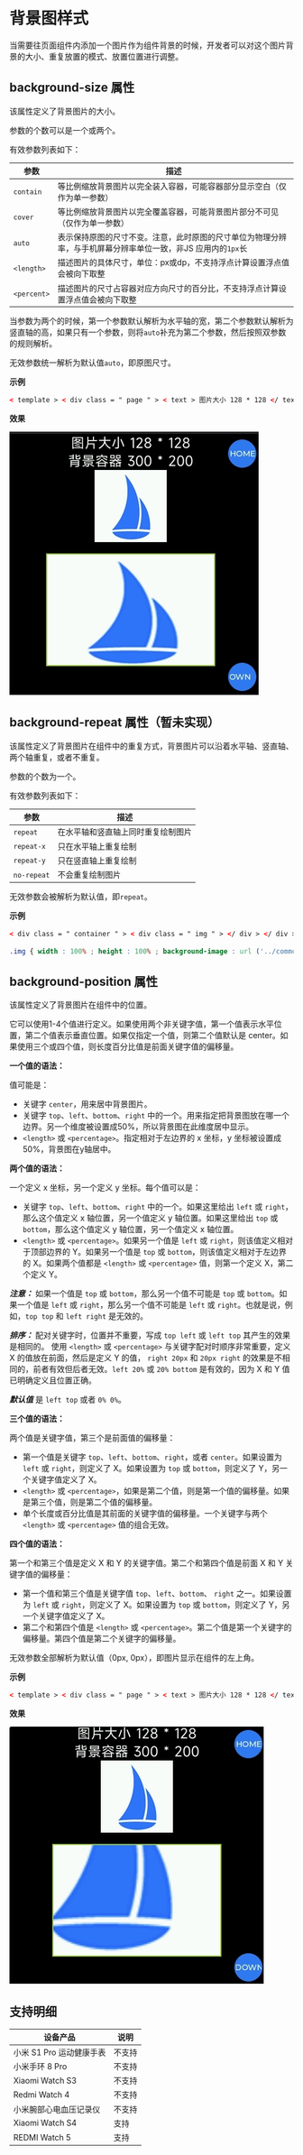 <!-- 源地址: https://iot.mi.com/vela/quickapp/zh/components/general/background-img-styles.html -->

# 背景图样式

当需要往页面组件内添加一个图片作为组件背景的时候，开发者可以对这个图片背景的大小、重复放置的模式、放置位置进行调整。

## background-size 属性

该属性定义了背景图片的大小。

参数的个数可以是一个或两个。

有效参数列表如下：

参数 | 描述  
---|---  
`contain` | 等比例缩放背景图片以完全装入容器，可能容器部分显示空白（仅作为单一参数）  
`cover` | 等比例缩放背景图片以完全覆盖容器，可能背景图片部分不可见（仅作为单一参数）  
`auto` | 表示保持原图的尺寸不变。注意，此时原图的尺寸单位为物理分辨率，与手机屏幕分辨率单位一致，非JS 应用内的`1px`长  
`<length>` | 描述图片的具体尺寸，单位：px或dp，不支持浮点计算设置浮点值会被向下取整  
`<percent>` | 描述图片的尺寸占容器对应方向尺寸的百分比，不支持浮点计算设置浮点值会被向下取整  
  
当参数为两个的时候，第一个参数默认解析为水平轴的宽，第二个参数默认解析为竖直轴的高，如果只有一个参数，则将`auto`补充为第二个参数，然后按照双参数的规则解析。

无效参数统一解析为默认值`auto`，即原图尺寸。

**示例**
```html
< template > < div class = " page " > < text > 图片大小 128 * 128 </ text > < text > 背景容器 300 * 200 </ text > < image src = " ../../common/logo.png " > < div class = " imgBg " > </ div > </ div > </ template > < style > .page { flex-direction : column ; align-items : center ; background-color : #000 ; } text { color : #fff ; font-size : 24px ; } .imgBg { width : 300px ; height : 200px ; margin-top : 20px ; border : 2px solid yellowgreen ; background-color : yellowgreen ; background-image : url ('../../common/logo.png') ; background-size : 300px 200px ; background-repeat : no-repeat ; // 暂未支持，以防支持之后样式显示异常建议加上 } </ style >
```

**效果**

![](../../images/background-size.jpeg)

## background-repeat 属性（暂未实现）

该属性定义了背景图片在组件中的重复方式，背景图片可以沿着水平轴、竖直轴、两个轴重复，或者不重复。

参数的个数为一个。

有效参数列表如下：

参数 | 描述  
---|---  
`repeat` | 在水平轴和竖直轴上同时重复绘制图片  
`repeat-x` | 只在水平轴上重复绘制  
`repeat-y` | 只在竖直轴上重复绘制  
`no-repeat` | 不会重复绘制图片  
  
无效参数会被解析为默认值，即`repeat`。

**示例**
```html
< div class = " container " > < div class = " img " > </ div > </ div > < style > .container { width : 365px ; height : 365px ; background-color : #c7c7c7 ; } .img { width : 100% ; height : 100% ; background-image : url ('../common/logo.png') ; /* 等比例缩放背景图片到宽度为组件宽的一半 */ background-size : 50% ; /* 在水平方向和竖直方向上重复绘制 */ background-repeat : repeat ; /* 背景图片处于组件中央 */ background-position : center ; } </ style >
```

```css
.img { width : 100% ; height : 100% ; background-image : url ('../common/logo.png') ; /* 等比例缩放背景图片到宽度为100px */ background-size : 100px ; /* 背景图片不重复绘制 */ background-repeat : no-repeat ; /* 背景图片距离组件左边缘20px，和上下边缘的距离比为3:7 */ background-position : left 20px top 30% ; }
```

## background-position 属性

该属性定义了背景图片在组件中的位置。

它可以使用1-4个值进行定义。如果使用两个非关键字值，第一个值表示水平位置，第二个值表示垂直位置。如果仅指定一个值，则第二个值默认是 center。如果使用三个或四个值，则长度百分比值是前面关键字值的偏移量。

**一个值的语法：**

值可能是：

  * 关键字 `center`，用来居中背景图片。
  * 关键字 `top`、`left`、`bottom`、`right` 中的一个。用来指定把背景图放在哪一个边界。另一个维度被设置成50%，所以背景图在此维度居中显示。
  * `<length>` 或 `<percentage>`。指定相对于左边界的 x 坐标，y 坐标被设置成 50%，背景图在y轴居中。

**两个值的语法：**

一个定义 x 坐标，另一个定义 y 坐标。每个值可以是：

  * 关键字 `top`、`left`、`bottom`、`right` 中的一个。如果这里给出 `left` 或 `right`，那么这个值定义 x 轴位置，另一个值定义 y 轴位置。如果这里给出 `top` 或 `bottom`，那么这个值定义 y 轴位置，另一个值定义 x 轴位置。
  * `<length>` 或 `<percentage>`。如果另一个值是 `left` 或 `right`，则该值定义相对于顶部边界的 Y。如果另一个值是 `top` 或 `bottom`，则该值定义相对于左边界的 X。如果两个值都是 `<length>` 或 `<percentage>` 值，则第一个定义 X，第二个定义 Y。

_**注意：**_ 如果一个值是 `top` 或 `bottom`，那么另一个值不可能是 `top` 或 `bottom`。如果一个值是 `left` 或 `right`，那么另一个值不可能是 `left` 或 `right`。也就是说，例如，`top top` 和 `left right` 是无效的。

_**排序：**_ 配对关键字时，位置并不重要，写成 `top left` 或 `left top` 其产生的效果是相同的。 使用 `<length>` 或 `<percentage>` 与关键字配对时顺序非常重要，定义 X 的值放在前面，然后是定义 Y 的值， `right 20px` 和 `20px right` 的效果是不相同的，前者有效但后者无效。`left 20%` 或 `20% bottom` 是有效的，因为 X 和 Y 值已明确定义且位置正确。

_**默认值**_ 是 `left top` 或者 `0% 0%`。

**三个值的语法：**

两个值是关键字值，第三个是前面值的偏移量：

  * 第一个值是关键字 `top`、`left`、`bottom`、`right`，或者 `center`。如果设置为 `left` 或 `right`，则定义了 X。如果设置为 `top` 或 `bottom`，则定义了 Y，另一个关键字值定义了 X。
  * `<length>` 或 `<percentage>`，如果是第二个值，则是第一个值的偏移量。如果是第三个值，则是第二个值的偏移量。
  * 单个长度或百分比值是其前面的关键字值的偏移量。一个关键字与两个 `<length>` 或 `<percentage>` 值的组合无效。

**四个值的语法：**

第一个和第三个值是定义 X 和 Y 的关键字值。第二个和第四个值是前面 X 和 Y 关键字值的偏移量：

  * 第一个值和第三个值是关键字值 `top`、`left`、`bottom`、 `right` 之一。如果设置为 `left` 或 `right`，则定义了 X。如果设置为 `top` 或 `bottom`，则定义了 Y，另一个关键字值定义了 X。
  * 第二个和第四个值是 `<length>` 或 `<percentage>`。第二个值是第一个关键字的偏移量。第四个值是第二个关键字的偏移量。

无效参数全部解析为默认值（0px, 0px），即图片显示在组件的左上角。

**示例**
```html
< template > < div class = " page " > < text > 图片大小 128 * 128 </ text > < text > 背景容器 300 * 200 </ text > < image src = " ../../common/logo.png " > < div class = " imgBg " > </ div > </ div > </ template > < style > .page { flex-direction : column ; align-items : center ; background-color : #000 ; } text { color : #fff ; font-size : 24px ; } .imgBg { width : 300px ; height : 200px ; margin-top : 20px ; border : 2px solid yellowgreen ; background-color : yellowgreen ; background-image : url ('../../common/logo.png') ; background-size : cover ; background-position : right bottom ; background-repeat : no-repeat ; // 暂未支持，以防支持之后样式显示异常建议加上 } </ style >
```

**效果**

![](../../images/background-position.jpeg)

## 支持明细

设备产品 | 说明  
---|---  
小米 S1 Pro 运动健康手表 | 不支持  
小米手环 8 Pro | 不支持  
Xiaomi Watch S3 | 不支持  
Redmi Watch 4 | 不支持  
小米腕部心电血压记录仪 | 不支持  
Xiaomi Watch S4 | 支持  
REDMI Watch 5 | 支持
